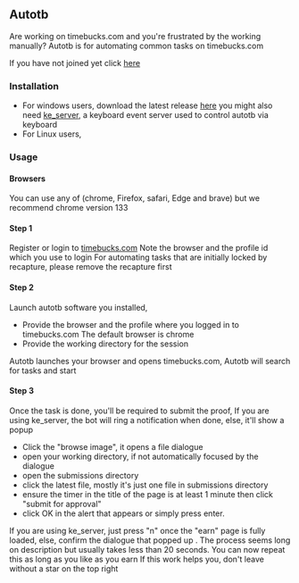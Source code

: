 ## Autotb 
Are working on timebucks.com and you're frustrated by the working manually? 
Autotb is for automating common tasks on timebucks.com 

If you have not joined yet click [here](https://timebucks.com/?refID=223919945)

### Installation 
- For windows users, download the latest release [here](https://github.com/Austin-rgb/autotb/releases/download/v25.4.11/tl_worker.exe)
you might also need [ke_server](https://github.com/Austin-rgb/autotb/releases/download/windows-25.4.3/ke_server.exe), a keyboard event server used to control autotb via keyboard
- For Linux users, 

### Usage
#### Browsers
You can use any of (chrome, Firefox, safari, Edge and brave) but we recommend chrome version 133

#### Step 1
Register or login to [timebucks.com](https://timebucks.com/?refID=223919945)
Note the browser and the profile id which you use to login
For automating tasks that are initially locked by recapture, please remove the recapture first 

#### Step 2
Launch autotb software you installed, 
- Provide the browser and the profile where you logged in to timebucks.com 
The default browser is chrome
- Provide the working directory for the session

Autotb launches your browser and opens timebucks.com, 
Autotb will search for tasks and start 

#### Step 3
Once the task is done, you'll be required to submit the proof,
If you are using ke_server, the bot will ring a notification when done, else, it'll show a popup
- Click the "browse image", it opens a file dialogue 
- open your working directory, if not automatically focused by the dialogue 
- open the submissions directory 
- click the latest file, mostly it's just one file in submissions directory 
- ensure the timer in the title of the page is at least 1 minute then click "submit for approval"
- click OK in the alert that appears or simply press enter.


If you are using ke_server, just press "n" once the "earn" page is fully loaded, else, confirm the dialogue that popped up .
The process seems long on description but usually takes less than 20 seconds. 
You can now repeat this as long as you like as you earn
If this work helps you, don't leave without a star on the top right 
